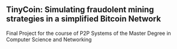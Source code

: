 ## TinyCoin: Simulating fraudolent mining strategies in a simplified Bitcoin Network

Final Project for the course of P2P Systems of the Master Degree in Computer Science and Networking
